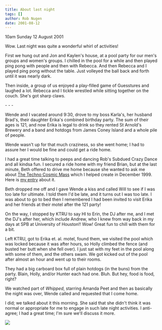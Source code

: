 ```yaml
---
title: About last night
tags: []
author: Rob Nugen
date: 2001-08-12
---
```


<p class=date>10am Sunday 12 August 2001</p>

<p>Wow.  Last night was quite a wonderful whirl of
activities!</p>

<p>First we hung out and Jon and Kaylen's house, at a
pool party for our men's groups and women's groups.  I
chilled in the pool for a while and then played ping
pong with people and then with Rebecca.  And then
Rebecca and I played ping pong without the table. 
Just volleyed the ball back and forth until it was
nearly dark.</p>

<p>Then inside, a group of us enjoyed a play-filled
game of Guesstures and laughed a lot.  Rebecca and I
tickle wrestled while sitting together on the couch. 
She's got sharp claws.</p>

<p>- - -</p>

<p>Wende and I vacated around 9:30, drove to my boss
Karla's, her husband Brad's, their daughter Erika's
combined birthday party.  The sum of their ages is
121, and now Erika is legal to drink so they rented St
Arnold's Brewery and a band and hotdogs from James
Coney Island and a whole pile of people.</p>

<p>Wende wasn't up for that much craziness, so she
went home; I had to assure her I would be fine and
could get a ride home.</p>

<p>I had a great time talking to peeps and dancing
Rob's Subdued Crazy Dance and all kindsa fun.  I
secured a ride home with my friend Brian, but at the
last minute, Beth offered to drive me home because she
wanted to ask me about <a
href="https://www.heartstormproductions.com/">The
Techno Cosmic Mass</a> which I helped create in
December 1999.  Here is <a
href="https://new.robnugen.com/journal/1999/12/15/catch-up/">my
entry</a> about it.</p>

<p>Beth dropped me off and I gave Wende a kiss and
called Will to see if I was too late for ultimate.  I
told them I'd be late, and it turns out I was too
late.  I was about to go to bed then I remembered I
had been invited to visit Erika and her friends at
their motel after the 121 party!</p>

<p>On the way, I stopped by KTRU to say HI to Erin,
the DJ after me, and I met the DJ's after her, which
include Andrew, who I knew from way back in my days at
SPB at University of Houston!!  Wow!  Great fun to
chill with them for a bit.</p>

<p>Left KTRU, got to Erika et. al. motel, found them,
we visited the pool which was locked because it was
after hours, so Holly climbed the fence (and busted
her butt when she fell over).  I just sat with my feet
in the pool along with some of them, and the others
swam.  We got kicked out of the pool after almost an
hour and went up to their rooms.</p>

<p>They had a big carboard box full of plain hotdogs
(in the buns) from the party.  Blain, Holly, and/or
Hunter each had one.  Bluh.  But hey, food is food,
right?</p>

<p>We watched part of <em>Whipped</em>, starring
Amanda Peet and then as basically the night was over,
Wende called and requested that I come home.</p>

<p>I did; we talked about it this morning.  She said
that she didn't think it was normal or appropriate for
me to engage in such late night activities.  I
anti-agree; I had a great time; I'm sure we'll discuss
it more.</p>

<p><img src="/images/rob/wL-ROB.gif"/></p>
